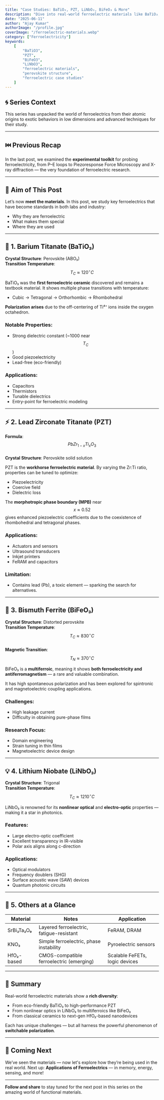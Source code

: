 ```yaml
---
title: "Case Studies: BaTiO₃, PZT, LiNbO₃, BiFeO₃ & More"
description: "Dive into real-world ferroelectric materials like BaTiO₃, PZT, BiFeO₃, and LiNbO₃ to understand their structure, properties, and technological relevance."
date: "2025-06-11"
author: "Ajay Kumar"
authorImage: "/profile.jpg"
coverImage: "/ferroelectric-materials.webp"
category: ["Ferroelectricity"]
keywords:
    [
        "BaTiO3",
        "PZT",
        "BiFeO3",
        "LiNbO3",
        "ferroelectric materials",
        "perovskite structure",
        "ferroelectric case studies"
    ]
---
```


## 🌀 Series Context

This series has unpacked the world of ferroelectrics from their atomic origins to exotic behaviors in low dimensions and advanced techniques for their study.

---

## ⏮️ Previous Recap

In the last post, we examined the **experimental toolkit** for probing ferroelectricity, from P–E loops to Piezoresponse Force Microscopy and X-ray diffraction — the very foundation of ferroelectric research.

---

## 🎯 Aim of This Post

Let’s now **meet the materials**. In this post, we study key ferroelectrics that have become standards in both labs and industry:
- Why they are ferroelectric
- What makes them special
- Where they are used

---

## 🧪 1. **Barium Titanate (BaTiO₃)**

**Crystal Structure**: Perovskite (ABO₃)  
**Transition Temperature**: $$ T_C \approx 120^\circ C $$

BaTiO₃ was the **first ferroelectric ceramic** discovered and remains a textbook material. It shows multiple phase transitions with temperature:
- Cubic → Tetragonal → Orthorhombic → Rhombohedral

**Polarization arises** due to the off-centering of Ti⁴⁺ ions inside the oxygen octahedron.

### Notable Properties:
- Strong dielectric constant (~1000 near $$ T_C $$)
- Good piezoelectricity
- Lead-free (eco-friendly)

### Applications:
- Capacitors
- Thermistors
- Tunable dielectrics
- Entry-point for ferroelectric modeling

---

## ⚡ 2. **Lead Zirconate Titanate (PZT)**

**Formula**: $$ PbZr_{1-x}Ti_xO_3 $$  
**Crystal Structure**: Perovskite solid solution

PZT is the **workhorse ferroelectric material**. By varying the Zr:Ti ratio, properties can be tuned to optimize:
- Piezoelectricity
- Coercive field
- Dielectric loss

The **morphotropic phase boundary (MPB)** near $$ x \approx 0.52 $$ gives enhanced piezoelectric coefficients due to the coexistence of rhombohedral and tetragonal phases.

### Applications:
- Actuators and sensors
- Ultrasound transducers
- Inkjet printers
- FeRAM and capacitors

### Limitation:
- Contains lead (Pb), a toxic element — sparking the search for alternatives.

---

## 🌈 3. **Bismuth Ferrite (BiFeO₃)**

**Crystal Structure**: Distorted perovskite  
**Transition Temperature**: $$ T_C \approx 830^\circ C $$  
**Magnetic Transition**: $$ T_N \approx 370^\circ C $$

BiFeO₃ is a **multiferroic**, meaning it shows **both ferroelectricity and antiferromagnetism** — a rare and valuable combination.

It has high spontaneous polarization and has been explored for spintronic and magnetoelectric coupling applications.

### Challenges:
- High leakage current
- Difficulty in obtaining pure-phase films

### Research Focus:
- Domain engineering
- Strain tuning in thin films
- Magnetoelectric device design

---

## 💡 4. **Lithium Niobate (LiNbO₃)**

**Crystal Structure**: Trigonal  
**Transition Temperature**: $$ T_C \approx 1210^\circ C $$

LiNbO₃ is renowned for its **nonlinear optical** and **electro-optic** properties — making it a star in photonics.

### Features:
- Large electro-optic coefficient
- Excellent transparency in IR-visible
- Polar axis aligns along c-direction

### Applications:
- Optical modulators
- Frequency doublers (SHG)
- Surface acoustic wave (SAW) devices
- Quantum photonic circuits

---

## 🔬 5. **Others at a Glance**

| Material      | Notes                                        | Application                          |
|---------------|----------------------------------------------|--------------------------------------|
| SrBi₂Ta₂O₉     | Layered ferroelectric, fatigue-resistant      | FeRAM, DRAM                          |
| KNO₃          | Simple ferroelectric, phase instability       | Pyroelectric sensors                 |
| HfO₂-based    | CMOS-compatible ferroelectric (emerging)      | Scalable FeFETs, logic devices       |

---

## 🧠 Summary

Real-world ferroelectric materials show a **rich diversity**:
- From eco-friendly BaTiO₃ to high-performance PZT
- From nonlinear optics in LiNbO₃ to multiferroics like BiFeO₃
- From classical ceramics to next-gen HfO₂-based nanodevices

Each has unique challenges — but all harness the powerful phenomenon of **switchable polarization**.

---

## 🚀 Coming Next

We’ve seen the materials — now let's explore how they’re being used in the real world. Next up: **Applications of Ferroelectrics** — in memory, energy, sensing, and more!

---

**Follow and share** to stay tuned for the next post in this series on the amazing world of functional materials.
